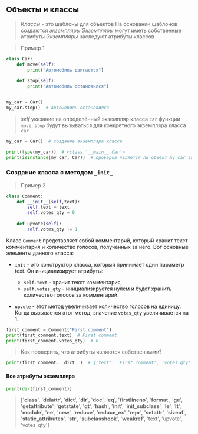 ## Объекты и классы

> _Классы_ - это шаблоны для объектов
> На основании шаблонов создаются _экземпляры_
> _Экземпляры_ могут иметь собственные атрибуты
> _Экземпляры_ наследуют атрибуты классов

> Пример 1

```python
class Car:  
    def move(self):  
        print("Автомобиль двигается")  
  
    def stop(self):  
        print("Автомобиль остановился")  


my_car = Car()  
my_car.stop()  # Автомобиль остановился
```

> _self_ указание на определённый экземпляр класса `car`
> функции `move`, `stop` будут вызываться для конкретного экземпляра класса `car`

```python
my_car = Car()  # создание экземпляра класса
```

```python
print(type(my_car))  # <class '__main__.Car'>
print(isinstance(my_car, Car))  # проверка является ли объект my_car экземпляром car
```

### Создание класса с методом `_init_`

> Пример 2

```python
class Comment:  
    def __init__(self,text):  
        self.text = text  
        self.votes_qty = 0  
  
    def upvote(self):  
        self.votes_qty += 1
```

Класс `Comment` представляет собой комментарий, который хранит текст комментария и количество голосов, полученных за него. Вот основные элементы данного класса:

- `init` - это конструктор класса, который принимает один параметр text. Он инициализирует атрибуты:
  - `self.text` - хранит текст комментария,
  - `self.votes_qty` - инициализируется нулем и будет хранить количество голосов за комментарий.

- `upvote` - этот метод увеличивает количество голосов на единицу. Когда вызывается этот метод, значение `votes_qty` увеличивается на 1.

```python
first_comment = Comment("First comment")   
print(first_comment.text)  # First comment
print(first_comment.votes_qty)  # 0
```

> Как проверить, что атрибуты являются собственными?

```python
print(first_comment.__dict__)  # {'text': 'First comment', 'votes_qty': 0} - словарь с собсвенными атрибутами объекта
```

#### Все атрибуты экземпляра

```python
print(dir(first_comment))
```

>['__class__', '__delattr__', '__dict__', '__dir__', '__doc__', '__eq__', '__firstlineno__', '__format__', '__ge__', '__getattribute__', '__getstate__', '__gt__', '__hash__', '__init__', '__init_subclass__', '__le__', '__lt__', '__module__', '__ne__', '__new__', '__reduce__', '__reduce_ex__', '__repr__', '__setattr__', '__sizeof__', '__static_attributes__', '__str__', '__subclasshook__', '__weakref__', 'text', 'upvote', 'votes_qty']